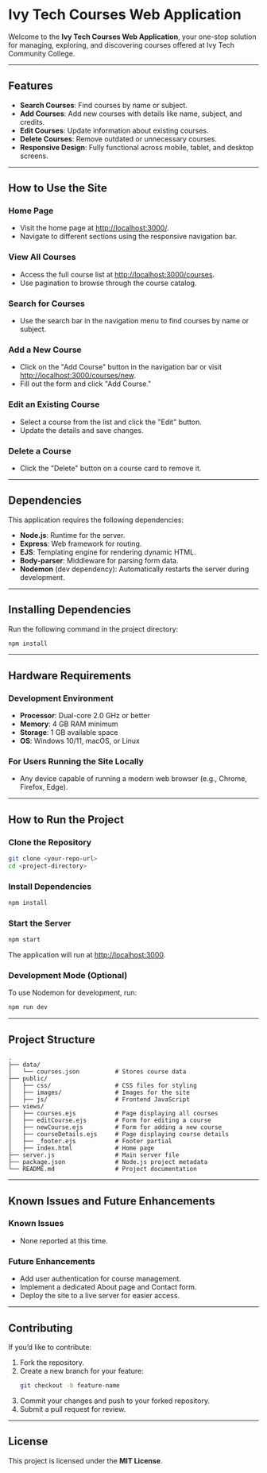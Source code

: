 # Ivy Tech Courses Web Application

Welcome to the **Ivy Tech Courses Web Application**, your one-stop solution for managing, exploring, and discovering courses offered at Ivy Tech Community College.

---

## Features

- **Search Courses**: Find courses by name or subject.
- **Add Courses**: Add new courses with details like name, subject, and credits.
- **Edit Courses**: Update information about existing courses.
- **Delete Courses**: Remove outdated or unnecessary courses.
- **Responsive Design**: Fully functional across mobile, tablet, and desktop screens.

---

## How to Use the Site

### Home Page
- Visit the home page at [http://localhost:3000/](http://localhost:3000/).
- Navigate to different sections using the responsive navigation bar.

### View All Courses
- Access the full course list at [http://localhost:3000/courses](http://localhost:3000/courses).
- Use pagination to browse through the course catalog.

### Search for Courses
- Use the search bar in the navigation menu to find courses by name or subject.

### Add a New Course
- Click on the "Add Course" button in the navigation bar or visit [http://localhost:3000/courses/new](http://localhost:3000/courses/new).
- Fill out the form and click "Add Course."

### Edit an Existing Course
- Select a course from the list and click the "Edit" button.
- Update the details and save changes.

### Delete a Course
- Click the "Delete" button on a course card to remove it.

---

## Dependencies

This application requires the following dependencies:

- **Node.js**: Runtime for the server.
- **Express**: Web framework for routing.
- **EJS**: Templating engine for rendering dynamic HTML.
- **Body-parser**: Middleware for parsing form data.
- **Nodemon** (dev dependency): Automatically restarts the server during development.

---

## Installing Dependencies

Run the following command in the project directory:

```bash
npm install
```

---

## Hardware Requirements

### Development Environment
- **Processor**: Dual-core 2.0 GHz or better
- **Memory**: 4 GB RAM minimum
- **Storage**: 1 GB available space
- **OS**: Windows 10/11, macOS, or Linux

### For Users Running the Site Locally
- Any device capable of running a modern web browser (e.g., Chrome, Firefox, Edge).

---

## How to Run the Project

### Clone the Repository
```bash
git clone <your-repo-url>
cd <project-directory>
```

### Install Dependencies
```bash
npm install
```

### Start the Server
```bash
npm start
```

The application will run at [http://localhost:3000](http://localhost:3000).

### Development Mode (Optional)
To use Nodemon for development, run:
```bash
npm run dev
```

---

## Project Structure

```plaintext
.
├── data/
│   └── courses.json          # Stores course data
├── public/
│   ├── css/                  # CSS files for styling
│   ├── images/               # Images for the site
│   ├── js/                   # Frontend JavaScript
├── views/
│   ├── courses.ejs           # Page displaying all courses
│   ├── editCourse.ejs        # Form for editing a course
│   ├── newCourse.ejs         # Form for adding a new course
│   ├── courseDetails.ejs     # Page displaying course details
│   ├── _footer.ejs           # Footer partial
│   ├── index.html            # Home page
├── server.js                 # Main server file
├── package.json              # Node.js project metadata
└── README.md                 # Project documentation
```

---

## Known Issues and Future Enhancements

### Known Issues
- None reported at this time.

### Future Enhancements
- Add user authentication for course management.
- Implement a dedicated About page and Contact form.
- Deploy the site to a live server for easier access.

---

## Contributing

If you’d like to contribute:

1. Fork the repository.
2. Create a new branch for your feature:
   ```bash
   git checkout -b feature-name
   ```
3. Commit your changes and push to your forked repository.
4. Submit a pull request for review.

---

## License

This project is licensed under the **MIT License**.
